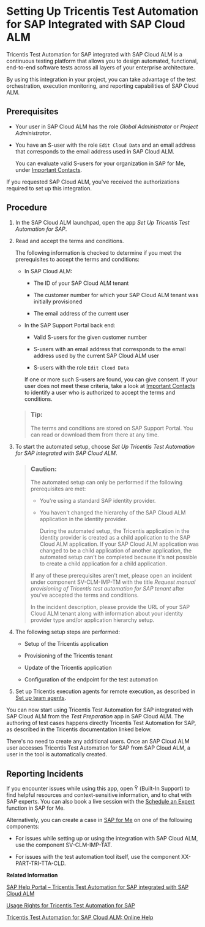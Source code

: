<!-- loio2bddb584d07d4833b7e33454c3c4a79d -->

<link rel="stylesheet" type="text/css" href="../css/sap-icons.css"/>

# Setting Up Tricentis Test Automation for SAP Integrated with SAP Cloud ALM

Tricentis Test Automation for SAP integrated with SAP Cloud ALM is a continuous testing platform that allows you to design automated, functional, end-to-end software tests across all layers of your enterprise architecture.



By using this integration in your project, you can take advantage of the test orchestration, execution monitoring, and reporting capabilities of SAP Cloud ALM.



<a name="loio2bddb584d07d4833b7e33454c3c4a79d__section_wqn_kt5_4wb"/>

## Prerequisites

-   Your user in SAP Cloud ALM has the role *Global Administrator* or *Project Administrator*.

-   You have an S-user with the role `Edit Cloud Data` and an email address that corresponds to the email address used in SAP Cloud ALM.

    You can evaluate valid S-users for your organization in SAP for Me, under [Important Contacts](https://me.sap.com/userscontacts/impcont).


If you requested SAP Cloud ALM, you've received the authorizations required to set up this integration.



<a name="loio2bddb584d07d4833b7e33454c3c4a79d__section_dvv_kt5_4wb"/>

## Procedure

1.  In the SAP Cloud ALM launchpad, open the app *Set Up Tricentis Test Automation for SAP*.

2.  Read and accept the terms and conditions.

    The following information is checked to determine if you meet the prerequisites to accept the terms and conditions:

    -   In SAP Cloud ALM:

        -   The ID of your SAP Cloud ALM tenant

        -   The customer number for which your SAP Cloud ALM tenant was initially provisioned

        -   The email address of the current user


    -   In the SAP Support Portal back end:

        -   Valid S-users for the given customer number

        -   S-users with an email address that corresponds to the email address used by the current SAP Cloud ALM user

        -   S-users with the role `Edit Cloud Data`


        If one or more such S-users are found, you can give consent. If your user does not meet these criteria, take a look at [Important Contacts](https://me.sap.com/userscontacts/impcont) to identify a user who is authorized to accept the terms and conditions.


    > ### Tip:  
    > The terms and conditions are stored on SAP Support Portal. You can read or download them from there at any time.

3.  To start the automated setup, choose *Set Up Tricentis Test Automation for SAP integrated with SAP Cloud ALM*.

    > ### Caution:  
    > The automated setup can only be performed if the following prerequisites are met:
    > 
    > -   You're using a standard SAP identity provider.
    > 
    > -   You haven't changed the hierarchy of the SAP Cloud ALM application in the identity provider.
    > 
    >     During the automated setup, the Tricentis application in the identity provider is created as a child application to the SAP Cloud ALM application. If your SAP Cloud ALM application was changed to be a child application of another application, the automated setup can't be completed because it's not possible to create a child application for a child application.
    > 
    > 
    > If any of these prerequisites aren't met, please open an incident under component SV-CLM-IMP-TM with the title *Request manual provisioning of Tricentis test automation for SAP tenant* after you've accepted the terms and conditions.
    > 
    > In the incident description, please provide the URL of your SAP Cloud ALM tenant along with information about your identity provider type and/or application hierarchy setup.

4.  The following setup steps are performed:

    -   Setup of the Tricentis application

    -   Provisioning of the Tricentis tenant

    -   Update of the Tricentis application

    -   Configuration of the endpoint for the test automation


5.  Set up Tricentis execution agents for remote execution, as described in [Set up team agents](https://documentation.tricentis.com/sap/tta_cloud_es/en/content/admin_guide/agents_team.htm).


You can now start using Tricentis Test Automation for SAP integrated with SAP Cloud ALM from the *Test Preparation* app in SAP Cloud ALM. The authoring of test cases happens directly Tricentis Test Automation for SAP, as described in the Tricentis documentation linked below.

There's no need to create any additional users. Once an SAP Cloud ALM user accesses Tricentis Test Automation for SAP from SAP Cloud ALM, a user in the tool is automatically created.



<a name="loio2bddb584d07d4833b7e33454c3c4a79d__section_olf_bmk_lzb"/>

## Reporting Incidents

If you encounter issues while using this app, open <span class="SAP-icons-V5"></span> \(Built-In Support\) to find helpful resources and context-sensitive information, and to chat with SAP experts. You can also book a live session with the [Schedule an Expert](https://me.sap.com/app/sae) function in SAP for Me.

Alternatively, you can create a case in [SAP for Me](https://me.sap.com/app/casecreate) on one of the following components:

-   For issues while setting up or using the integration with SAP Cloud ALM, use the component SV-CLM-IMP-TAT.

-   For issues with the test automation tool itself, use the component XX-PART-TRI-TTA-CLD.


**Related Information**  


[SAP Help Portal – Tricentis Test Automation for SAP integrated with SAP Cloud ALM](https://help.sap.com/docs/CloudALM/2b4ce9f491d14691bc554446b57f6e2d/e66fb899e3f6432985061daba26936fc.html)

[Usage Rights for Tricentis Test Automation for SAP](https://support.sap.com/en/alm/usage-rights.html?anchorId=section_138430085)

[Tricentis Test Automation for SAP Cloud ALM: Online Help](https://documentation.tricentis.com/sap/tta_cloud_es/en/content/calm_integration.htm)

